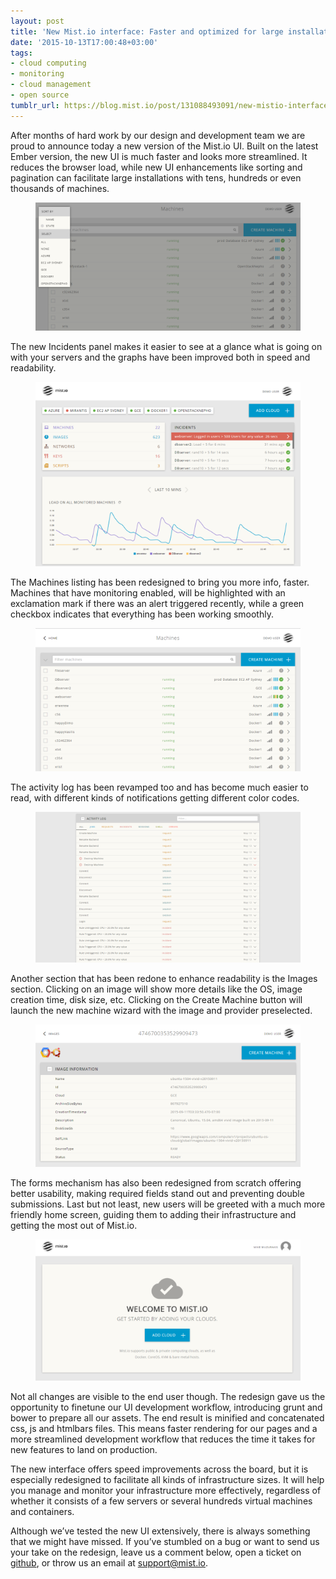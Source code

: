 ```yaml
---
layout: post
title: 'New Mist.io interface: Faster and optimized for large installations'
date: '2015-10-13T17:00:48+03:00'
tags:
- cloud computing
- monitoring
- cloud management
- open source
tumblr_url: https://blog.mist.io/post/131088493091/new-mistio-interface-faster-and-optimized-for
---
```

After months of hard work by our design and development team we are proud to announce today a new version of the Mist.io UI. Built on the latest Ember version, the new UI is much faster and looks more streamlined. It reduces the browser load, while new UI enhancements like sorting and pagination can facilitate large installations with tens, hundreds or even thousands of machines.

<figure data-orig-width="1283" data-orig-height="620" class="tmblr-full"><img src="assets/tumblr-images/tumblr_inline_nw5vhkWYdu1rgqrs8_540.png" alt="image" data-orig-width="1283" data-orig-height="620"></figure>

The new Incidents panel makes it easier to see at a glance what is going on with your servers and the graphs have been improved both in speed and readability.

<figure data-orig-width="1263" data-orig-height="880" class="tmblr-full"><img src="assets/tumblr-images/tumblr_inline_nw5vtys2iK1rgqrs8_540.png" alt="image" data-orig-width="1263" data-orig-height="880"></figure>

The Machines listing has been redesigned to bring you more info, faster. Machines that have monitoring enabled, will be highlighted with an exclamation mark if there was an alert triggered recently, while a green checkbox indicates that everything has been working smoothly.

<figure data-orig-width="1250" data-orig-height="677" class="tmblr-full"><img src="assets/tumblr-images/tumblr_inline_nw5vvuCRys1rgqrs8_540.png" alt="image" data-orig-width="1250" data-orig-height="677"></figure>

The activity log has been revamped too and has become much easier to read, with different kinds of notifications getting different color codes.

<figure data-orig-width="1737" data-orig-height="988" class="tmblr-full"><img src="assets/tumblr-images/tumblr_inline_nw5vwcXc0g1rgqrs8_540.png" alt="image" data-orig-width="1737" data-orig-height="988"></figure>

Another section that has been redone to enhance readability is the Images section. Clicking on an image will show more details like the OS, image creation time, disk size, etc. Clicking on the Create Machine button will launch the new machine wizard with the image and provider preselected.

<figure data-orig-width="1121" data-orig-height="603" class="tmblr-full"><img src="assets/tumblr-images/tumblr_inline_nw5vy5EXS81rgqrs8_540.png" alt="image" data-orig-width="1121" data-orig-height="603"></figure>

The forms mechanism has also been redesigned from scratch offering better usability, making required fields stand out and preventing double submissions. Last but not least, new users will be greeted with a much more friendly home screen, guiding them to adding their infrastructure and getting the most out of Mist.io.

<figure data-orig-width="1144" data-orig-height="611" class="tmblr-full"><img src="assets/tumblr-images/tumblr_inline_nw5vyubliM1rgqrs8_540.png" alt="image" data-orig-width="1144" data-orig-height="611"></figure>

Not all changes are visible to the end user though. The redesign gave us the opportunity to finetune our UI development workflow, introducing grunt and bower to prepare all our assets. Τhe end result is minified and concatenated css, js and htmlbars files. This means faster rendering for our pages and a more streamlined development workflow that reduces the time it takes for new features to land on production.

The new interface offers speed improvements across the board, but it is especially redesigned to facilitate all kinds of infrastructure sizes. It will help you manage and monitor your infrastructure more effectively, regardless of whether it consists of a few servers or several hundreds virtual machines and containers.

Although we’ve tested the new UI extensively, there is always something that we might have missed. If you’ve stumbled on a bug or want to send us your take on the redesign, leave us a comment below, open a ticket on [github](https://github.com/mistio/mist.io/issues), or throw us an email at [support@mist.io](mailto:support@mist.io).

